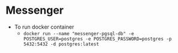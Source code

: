 # Messenger

- To run docker container
    - `docker run --name "messenger-pgsql-db" -e POSTGRES_USER=postgres -e POSTGRES_PASSWORD=postgres -p 5432:5432 -d postgres:latest`